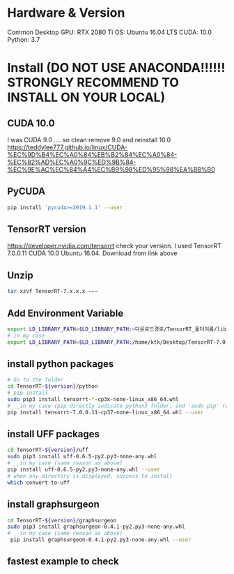 # Hardware & Version
Common Desktop
GPU: RTX 2080 Ti
OS: Ubuntu 16.04 LTS
CUDA: 10.0
Python: 3.7

# Install (DO NOT USE ANACONDA!!!!!! STRONGLY RECOMMEND TO INSTALL ON YOUR LOCAL)
## CUDA 10.0
I was CUDA 9.0 .... so clean remove 9.0 and reinstall 10.0
https://teddylee777.github.io/linux/CUDA-%EC%9D%B4%EC%A0%84%EB%B2%84%EC%A0%84-%EC%82%AD%EC%A0%9C%ED%9B%84-%EC%9E%AC%EC%84%A4%EC%B9%98%ED%95%98%EA%B8%B0

## PyCUDA
```bash
pip install 'pycuda>=2019.1.1' --user
```

## TensorRT version
https://developer.nvidia.com/tensorrt
check your version. I used TensorRT 7.0.0.11 CUDA 10.0 Ubuntu 16.04.
Download from link above

## Unzip
```bash
tar xzvf TensorRT-7.x.x.x ~~~ 
```

## Add Environment Variable
```bash
export LD_LIBRARY_PATH=$LD_LIBRARY_PATH:<다운로드경로/TensorRT_폴더이름/lib>
# in my case
export LD_LIBRARY_PATH=$LD_LIBRARY_PATH:/home/ktk/Desktop/TensorRT-7.0.0.11/lib
```
## install python packages
```bash
# Go to the folder
cd TensorRT-${version}/python
# pip install
sudo pip3 install tensorrt-*-cp3x-none-linux_x86_64.whl
# __in my case (pip directly indicate python3 folder, and 'sudo pip' raise error in my env)__
pip install tensorrt-7.0.0.11-cp37-none-linux_x86_64.whl --user
```

## install UFF packages
```bash
cd TensorRT-${version}/uff
sudo pip3 install uff-0.6.5-py2.py3-none-any.whl
# __in my case (same reason as above)
pip install uff-0.6.5-py2.py3-none-any.whl --user
# when any directory is displayed, success to install
which convert-to-uff 
```

## install graphsurgeon
```bash
cd TensorRT-${version}/graphsurgeon
sudo pip3 install graphsurgeon-0.4.1-py2.py3-none-any.whl
# __in my case (same reason as above)
 pip install graphsurgeon-0.4.1-py2.py3-none-any.whl --user
 ```
 
 ## fastest example to check
 
